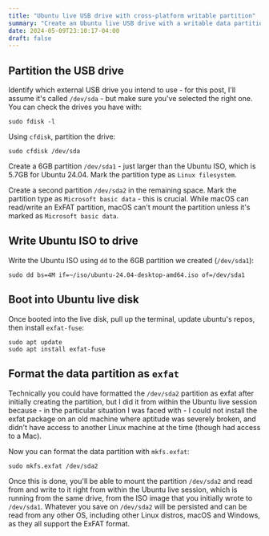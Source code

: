 ```yaml
---
title: "Ubuntu live USB drive with cross-platform writable partition"
summary: "Create an Ubuntu live USB drive with a writable data partition compatible with Linux, Windows and Mac."
date: 2024-05-09T23:10:17-04:00
draft: false
---
```


## Partition the USB drive

Identify which external USB drive you intend to use - for this post, I'll assume it's called `/dev/sda` - but make sure you've selected the right one. You can check the drives you have with:

```text
sudo fdisk -l
```

Using `cfdisk`, partition the drive:

```text
sudo cfdisk /dev/sda
```

Create a 6GB partition `/dev/sda1` - just larger than the Ubuntu ISO, which is 5.7GB for Ubuntu 24.04. Mark the partition type as `Linux filesystem`.

Create a second partition `/dev/sda2` in the remaining space. Mark the partition type as `Microsoft basic data` - this is crucial. While macOS can read/write an ExFAT partition, macOS can't mount the partition unless it's marked as `Microsoft basic data`.

## Write Ubuntu ISO to drive

Write the Ubuntu ISO using `dd` to the 6GB partition we created (`/dev/sda1`):

```text
sudo dd bs=4M if=~/iso/ubuntu-24.04-desktop-amd64.iso of=/dev/sda1
```

## Boot into Ubuntu live disk

Once booted into the live disk, pull up the terminal, update ubuntu's repos, then install `exfat-fuse`:

```text
sudo apt update
sudo apt install exfat-fuse
```

## Format the data partition as `exfat`

Technically you could have formatted the `/dev/sda2` partition as exfat after initially creating the partition, but I did it from within the Ubuntu live session because - in the particular situation I was faced with - I could not install the exfat package on an old machine where aptitude was severely broken, and didn't have access to another Linux machine at the time (though had access to a Mac).

Now you can format the data partition with `mkfs.exfat`:

```text
sudo mkfs.exfat /dev/sda2
```

Once this is done, you'll be able to mount the partition `/dev/sda2` and read from and write to it right from within the Ubuntu live session, which is running from the same drive, from the ISO image that you initially wrote to `/dev/sda1`. Whatever you save on `/dev/sda2` will be persisted and can be read from any other OS, including other Linux distros, macOS and Windows, as they all support the ExFAT format.
